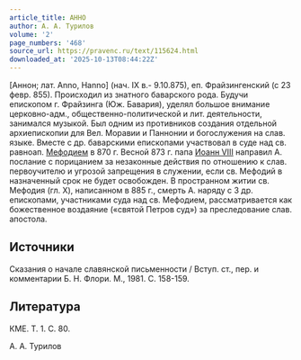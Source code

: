 ```yaml
---
article_title: AHHO
author: А. А. Турилов
volume: '2'
page_numbers: '468'
source_url: https://pravenc.ru/text/115624.html
downloaded_at: '2025-10-13T08:44:22Z'
---
```


[Аннон; лат. Anno, Hanno] (нач. IX в.- 9.10.875), еп. Фрайзингенский (с 23 февр. 855). Происходил из знатного баварского рода. Будучи епископом г. Фрайзинга (Юж. Бавария), уделял большое внимание церковно-адм., общественно-политической и лит. деятельности, занимался музыкой. Был одним из противников создания отдельной архиепископии для Вел. Моравии и Паннонии и богослужения на слав. языке. Вместе с др. баварскими епископами участвовал в суде над св. равноап. [Мефодием](https://pravenc.ru/text/Мефодием.html) в 870 г. Весной 873 г. папа [Иоанн VIII](<https://pravenc.ru/text/Иоанн VIII.html>) направил А. послание с порицанием за незаконные действия по отношению к слав. первоучителю и угрозой запрещения в служении, если св. Мефодий в назначенный срок не будет освобожден. В пространном житии св. Мефодия (гл. X), написанном в 885 г., смерть А. наряду с 3 др. епископами, участниками суда над св. Мефодием, рассматривается как божественное воздаяние («святой Петров суд») за преследование слав. апостола.

## Источники

Сказания о начале славянской письменности / Вступ. ст., пер. и комментарии Б. Н. Флори. М., 1981. С. 158-159.

## Литература

КМЕ. T. 1. С. 80.

А. А. Турилов
